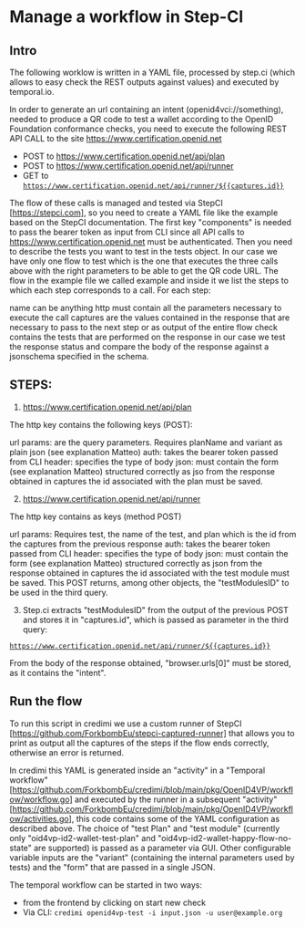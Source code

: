 <!--- encapsulate weird stuff  -->
<!--- <code v-pre>{{.}}</code>  -->

# Manage a workflow in Step-CI

## Intro

The following worklow is written in a YAML file, processed by step.ci (which allows to easy check the REST outputs against values) and executed by temporal.io.

In order to generate an url containing an intent (openid4vci://something), needed to produce a QR code to test a wallet according to the OpenID Foundation conformance checks, you need to execute the following REST API CALL to the site https://www.certification.openid.net

- POST to https://www.certification.openid.net/api/plan
- POST to https://www.certification.openid.net/api/runner
- GET to <code v-pre>https://www.certification.openid.net/api/runner/${{captures.id}}</code>

The flow of these calls is managed and tested via StepCI [https://stepci.com], so you need to create a YAML file like the example based on the StepCI documentation.
The first key "components" is needed to pass the bearer token as input from CLI since all API calls to https://www.certification.openid.net must be authenticated.
Then you need to describe the tests you want to test in the tests object. In our case we have only one flow to test which is the one that executes the three calls above with the right parameters to be able to get the QR code URL.
The flow in the example file we called example and inside it we list the steps to which each step corresponds to a call. For each step:

name can be anything
http must contain all the parameters necessary to execute the call
captures are the values contained in the response that are necessary to pass to the next step or as output of the entire flow
check contains the tests that are performed on the response in our case we test the response status and compare the body of the response against a jsonschema specified in the schema.

## STEPS:

1. https://www.certification.openid.net/api/plan

The http key contains the following keys (POST):

url
params: are the query parameters. Requires planName and variant as plain json (see explanation Matteo)
auth: takes the bearer token passed from CLI
header: specifies the type of body
json: must contain the form (see explanation Matteo) structured correctly as jso
from the response obtained in captures the id associated with the plan must be saved.

2. https://www.certification.openid.net/api/runner

The http key contains as keys (method POST)

url
params: Requires test, the name of the test, and plan which is the id from the captures from the previous response
auth: takes the bearer token passed from CLI
header: specifies the type of body
json: must contain the form (see explanation Matteo) structured correctly as json
from the response obtained in captures the id associated with the test module must be saved.
This POST returns, among other objects, the "testModulesID" to be used in the third query.

3. Step.ci extracts "testModulesID" from the output of the previous POST and stores it in "captures.id", which is passed as parameter in the third query:

<code v-pre>https://www.certification.openid.net/api/runner/${{captures.id}}</code>

From the body of the response obtained, "browser.urls[0]" must be stored, as it contains the "intent".

## Run the flow

To run this script in credimi we use a custom runner of StepCI [https://github.com/ForkbombEu/stepci-captured-runner] that allows you to print as output all the captures of the steps if the flow ends correctly, otherwise an error is returned.

In credimi this YAML is generated inside an "activity" in a "Temporal workflow" [https://github.com/ForkbombEu/credimi/blob/main/pkg/OpenID4VP/workflow/workflow.go] and executed by the runner in a subsequent "activity" [https://github.com/ForkbombEu/credimi/blob/main/pkg/OpenID4VP/workflow/activities.go], this code contains some of the YAML configuration as described above. The choice of "test Plan" and "test module" (currently only "oid4vp-id2-wallet-test-plan" and "oid4vp-id2-wallet-happy-flow-no-state" are supported) is passed as a parameter via GUI. Other configurable variable inputs are the "variant" (containing the internal parameters used by tests) and the "form" that are passed in a single JSON.

The temporal workflow can be started in two ways:

- from the frontend by clicking on start new check
- Via CLI: `credimi openid4vp-test -i input.json -u user@example.org`

